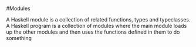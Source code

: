 #Modules

A Haskell module is a collection of related functions, types and typeclasses.
A Haskell program is a collection of modules where the main module loads up the other modules and then
uses the functions defined in them to do something